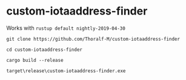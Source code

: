 # custom-iotaaddress-finder

Works with `rustup default nightly-2019-04-30`

`git clone https://github.com/Thoralf-M/custom-iotaaddress-finder`

`cd custom-iotaaddress-finder`

`cargo build --release`

`target\release\custom-iotaaddress-finder.exe`
